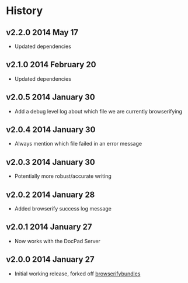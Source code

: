 # History

## v2.2.0 2014 May 17
- Updated dependencies

## v2.1.0 2014 February 20
- Updated dependencies

## v2.0.5 2014 January 30
- Add a debug level log about which file we are currently browserifying

## v2.0.4 2014 January 30
- Always mention which file failed in an error message

## v2.0.3 2014 January 30
- Potentially more robust/accurate writing

## v2.0.2 2014 January 28
- Added browserify success log message

## v2.0.1 2014 January 27
- Now works with the DocPad Server

## v2.0.0 2014 January 27
- Initial working release, forked off [browserifybundles](http://docpad.org/p/browserifybundles)

